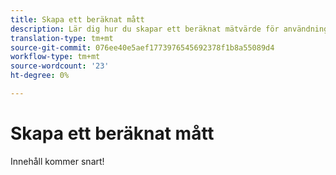 ```yaml
---
title: Skapa ett beräknat mått
description: Lär dig hur du skapar ett beräknat mätvärde för användning i Analysis Workspace.
translation-type: tm+mt
source-git-commit: 076ee40e5aef1773976545692378f1b8a55089d4
workflow-type: tm+mt
source-wordcount: '23'
ht-degree: 0%

---
```



# Skapa ett beräknat mått

Innehåll kommer snart!
